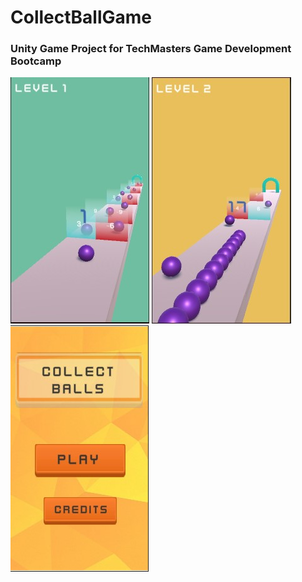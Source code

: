 # CollectBallGame

### Unity Game Project for TechMasters Game Development Bootcamp

![Level Design](https://github.com/belginecem/CollectBallGame/blob/main/Screenshot_1.jpg)
![Level Design](https://github.com/belginecem/CollectBallGame/blob/main/Screenshot_2.jpg)
![UI Menu](https://github.com/belginecem/CollectBallGame/blob/main/Screenshot_5.jpg)

